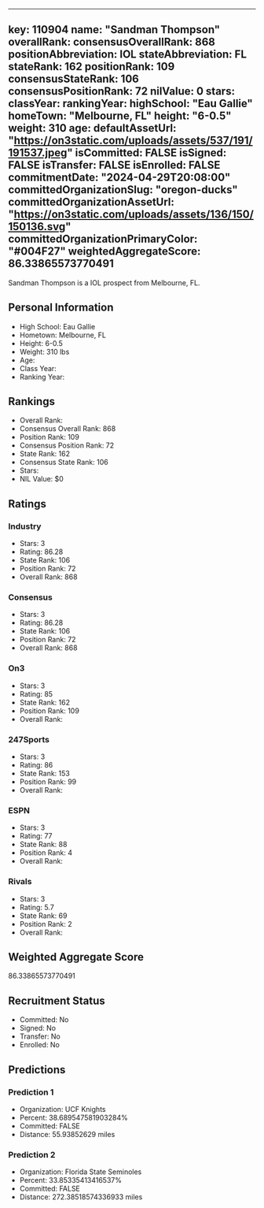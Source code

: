 ---
  key: 110904
  name: "Sandman Thompson"
  overallRank: 
  consensusOverallRank: 868
  positionAbbreviation: IOL
  stateAbbreviation: FL
  stateRank: 162
  positionRank: 109
  consensusStateRank: 106
  consensusPositionRank: 72
  nilValue: 0
  stars: 
  classYear: 
  rankingYear: 
  highSchool: "Eau Gallie"
  homeTown: "Melbourne, FL"
  height: "6-0.5"
  weight: 310
  age: 
  defaultAssetUrl: "https://on3static.com/uploads/assets/537/191/191537.jpeg"
  isCommitted: FALSE
  isSigned: FALSE
  isTransfer: FALSE
  isEnrolled: FALSE
  commitmentDate: "2024-04-29T20:08:00"
  committedOrganizationSlug: "oregon-ducks"
  committedOrganizationAssetUrl: "https://on3static.com/uploads/assets/136/150/150136.svg"
  committedOrganizationPrimaryColor: "#004F27"
  weightedAggregateScore: 86.33865573770491
  ---
  
  Sandman Thompson is a IOL prospect from Melbourne, FL.
  
  ## Personal Information
  - High School: Eau Gallie
  - Hometown: Melbourne, FL
  - Height: 6-0.5
  - Weight: 310 lbs
  - Age: 
  - Class Year: 
  - Ranking Year: 
  
  ## Rankings
  - Overall Rank: 
  - Consensus Overall Rank: 868
  - Position Rank: 109
  - Consensus Position Rank: 72
  - State Rank: 162
  - Consensus State Rank: 106
  - Stars: 
  - NIL Value: $0
  
  ## Ratings
  
  ### Industry
  - Stars: 3
  - Rating: 86.28
  - State Rank: 106
  - Position Rank: 72
  - Overall Rank: 868
  
  ### Consensus
  - Stars: 3
  - Rating: 86.28
  - State Rank: 106
  - Position Rank: 72
  - Overall Rank: 868
  
  ### On3
  - Stars: 3
  - Rating: 85
  - State Rank: 162
  - Position Rank: 109
  - Overall Rank: 
  
  ### 247Sports
  - Stars: 3
  - Rating: 86
  - State Rank: 153
  - Position Rank: 99
  - Overall Rank: 
  
  ### ESPN
  - Stars: 3
  - Rating: 77
  - State Rank: 88
  - Position Rank: 4
  - Overall Rank: 
  
  ### Rivals
  - Stars: 3
  - Rating: 5.7
  - State Rank: 69
  - Position Rank: 2
  - Overall Rank: 
  
  ## Weighted Aggregate Score
  86.33865573770491
  
  ## Recruitment Status
  - Committed: No
  - Signed: No
  - Transfer: No
  - Enrolled: No
  
  
  
  ## Predictions
  
  ### Prediction 1
  - Organization: UCF Knights
  - Percent: 38.689547581903284%
  - Committed: FALSE
  - Distance: 55.93852629 miles
  
  ### Prediction 2
  - Organization: Florida State Seminoles
  - Percent: 33.85335413416537%
  - Committed: FALSE
  - Distance: 272.38518574336933 miles
  